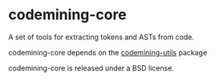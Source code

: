 codemining-core
===============
A set of tools for extracting tokens and ASTs from code.

codemining-core depends on the [codemining-utils](https://github.com/mast-group/codemining-utils) package

codemining-core is released under a BSD license.
